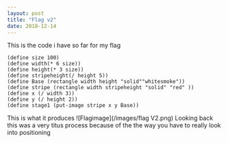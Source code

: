 ```yaml
---
layout: post
title: "Flag v2"
date: 2018-12-14
---
```

This is the code i have so far for my flag 
```
(define size 100)
(define width(* 6 size))
(define height(* 3 size))
(define stripeheight(/ height 5))
(define Base (rectangle width height "solid""whitesmoke"))
(define stripe (rectangle width stripeheight "solid" "red" ))
(define x (/ width 3))
(define y (/ height 2))
(define stage1 (put-image stripe x y Base))
```
This is what it produces 
![Flagimage](/images/flag V2.png)
Looking back this was a very titus process because of the the way you have to really look into positioning 
